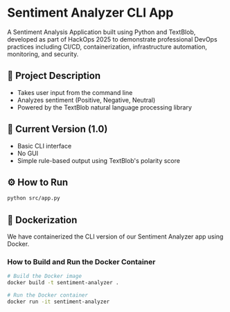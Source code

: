 # Sentiment Analyzer CLI App

A Sentiment Analysis Application built using Python and TextBlob, developed as part of HackOps 2025 to demonstrate professional DevOps practices including CI/CD, containerization, infrastructure automation, monitoring, and security.

## 📜 Project Description

- Takes user input from the command line
- Analyzes sentiment (Positive, Negative, Neutral)
- Powered by the TextBlob natural language processing library

## 📂 Current Version (1.0)

- Basic CLI interface
- No GUI
- Simple rule-based output using TextBlob's polarity score

## ⚙️ How to Run

```bash
python src/app.py
```
## 🐳 Dockerization

We have containerized the CLI version of our Sentiment Analyzer app using Docker.

### How to Build and Run the Docker Container

```bash
# Build the Docker image
docker build -t sentiment-analyzer .

# Run the Docker container
docker run -it sentiment-analyzer
```
